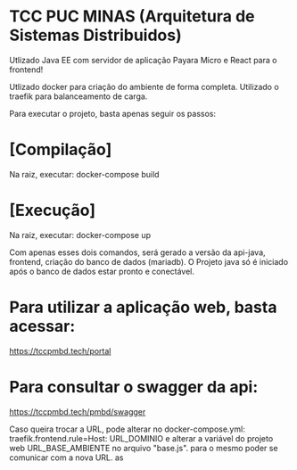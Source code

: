 # TCC PUC MINAS (Arquitetura de Sistemas Distribuidos)
Utlizado Java EE com servidor de aplicação Payara Micro e React para o frontend!

Utlizado docker para criação do ambiente de forma completa.
Utilizado o traefik para balanceamento de carga.

Para executar o projeto, basta apenas seguir os passos:

# [Compilação]
  Na raiz, executar: docker-compose build    
# [Execução]
  Na raiz, executar: docker-compose up

Com apenas esses dois comandos, será gerado a versão da api-java, frontend, criação do banco de dados (mariadb).
O Projeto java só é iniciado após o banco de dados estar pronto e conectável.

# Para utilizar a aplicação web, basta acessar:
  https://tccpmbd.tech/portal

# Para consultar o swagger da api:
  https://tccpmbd.tech/pmbd/swagger

Caso queira trocar a URL, pode alterar no docker-compose.yml:
  traefik.frontend.rule=Host: URL_DOMINIO
e alterar a variável do projeto web URL_BASE_AMBIENTE no arquivo "base.js". para o mesmo poder se comunicar com a nova URL.
as
